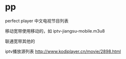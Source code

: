 # pp
perfect player 中文电视节目列表

移动宽带使用移动的，如
iptv-jiangsu-mobile.m3u8

联通宽带其他的


iptv播放源列表
http://www.kodiplayer.cn/movie/2898.html
